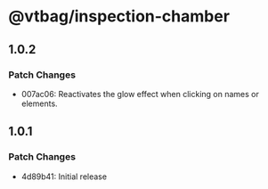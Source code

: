 # @vtbag/inspection-chamber

## 1.0.2

### Patch Changes

- 007ac06: Reactivates the glow effect when clicking on names or elements.

## 1.0.1

### Patch Changes

- 4d89b41: Initial release
